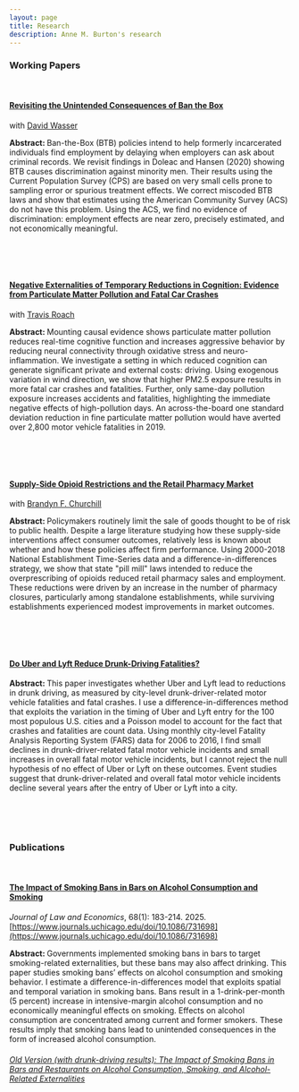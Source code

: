 ```yaml
---
layout: page
title: Research
description: Anne M. Burton's research
---
```

### Working Papers ###
<br/>

#### [Revisiting the Unintended Consequences of Ban the Box](https://annemburton.com/pages/working_papers/Burton_Wasser_BTB.pdf)

with [David Wasser](https://www.davidnwasser.com/)

<strong> Abstract: </strong> Ban-the-Box (BTB) policies intend to help formerly incarcerated individuals find employment by delaying when employers can ask about criminal records. We revisit findings in Doleac and Hansen (2020) showing BTB causes discrimination against minority men. Their results using the Current Population Survey (CPS) are based on very small cells prone to sampling error or spurious treatment effects. We correct miscoded BTB laws and show that estimates using the American Community Survey (ACS) do not have this problem. Using the ACS, we find no evidence of discrimination: employment effects are near zero, precisely estimated, and not economically meaningful.

<br/>
<br/>
<br/>


#### [Negative Externalities of Temporary Reductions in Cognition: Evidence from Particulate Matter Pollution and Fatal Car Crashes](https://annemburton.com/pages/working_papers/Burton_Roach_pollution.pdf)

with [Travis Roach](https://www.travisroach.com/)

<strong> Abstract: </strong> Mounting causal evidence shows particulate matter pollution reduces real-time cognitive function and increases aggressive behavior by reducing neural connectivity through oxidative stress and neuro-inflammation. We investigate a setting in which reduced cognition can generate significant private and external costs: driving. Using exogenous variation in wind direction, we show that higher PM2.5 exposure results in more fatal car crashes and fatalities. Further, only same-day pollution exposure increases accidents and fatalities, highlighting the immediate negative effects of high-pollution days. An across-the-board one standard deviation reduction in fine particulate matter pollution would have averted over 2,800 motor vehicle fatalities in 2019.

<br/>
<br/>
<br/>

#### [Supply-Side Opioid Restrictions and the Retail Pharmacy Market](https://annemburton.com/pages/working_papers/BC-PillMills-2025-02-11.pdf)

with [Brandyn F. Churchill](https://brandynchurchill.com/)

<strong> Abstract: </strong> Policymakers routinely limit the sale of goods thought to be of risk to public health. Despite a large literature studying how these supply-side interventions affect consumer outcomes, relatively less is known about whether and how these policies affect firm performance. Using 2000-2018 National Establishment Time-Series data and a difference-in-differences strategy, we show that state "pill mill" laws intended to reduce the overprescribing of opioids reduced retail pharmacy sales and employment. These reductions were driven by an increase in the number of pharmacy closures, particularly among standalone establishments, while surviving establishments experienced modest improvements in market outcomes.

<br/>
<br/>
<br/>


#### [Do Uber and Lyft Reduce Drunk-Driving Fatalities?](https://annemburton.com/pages/working_papers/burton_2nd_year_paper_2021_08_20.pdf)

<strong> Abstract: </strong> This paper investigates whether Uber and Lyft lead to reductions in drunk driving, as measured by city-level drunk-driver-related motor vehicle fatalities and fatal crashes. I use a difference-in-differences method that exploits the variation in the timing of Uber and Lyft entry for the 100 most populous U.S. cities and a Poisson model to account for the fact that crashes and fatalities are count data. Using monthly city-level Fatality Analysis Reporting System (FARS) data for 2006 to 2016, I find small declines in drunk-driver-related fatal motor vehicle incidents and small increases in overall fatal motor vehicle incidents, but I cannot reject the null hypothesis of no effect of Uber or Lyft on these outcomes. Event studies suggest that drunk-driver-related and overall fatal motor vehicle incidents decline several years after the entry of Uber or Lyft into a city.

<br/>
<br/>
<br/>

### Publications ###

<br/>

#### [The Impact of Smoking Bans in Bars on Alcohol Consumption and Smoking](https://annemburton.com/pages/working_papers/Burton_smoking_bans.pdf) 
*Journal of Law and Economics*, 68(1): 183-214. 2025. [https://www.journals.uchicago.edu/doi/10.1086/731698](https://www.journals.uchicago.edu/doi/10.1086/731698)

<strong> Abstract: </strong> Governments implemented smoking bans in bars to target smoking-related externalities, but these bans may also affect drinking. This paper studies smoking bans’ effects on alcohol consumption and smoking behavior. I estimate a difference-in-differences model that exploits spatial and temporal variation in smoking bans. Bans result in a 1-drink-per-month (5 percent) increase in intensive-margin alcohol consumption and no economically meaningful effects on smoking. Effects on alcohol consumption are concentrated among current and former smokers. These results imply that smoking bans lead to unintended consequences in the form of increased alcohol consumption.


###### [Old Version (with drunk-driving results): The Impact of Smoking Bans in Bars and Restaurants on Alcohol Consumption, Smoking, and Alcohol-Related Externalities](https://annemburton.com/pages/working_papers/Burton_JMP.pdf)

<!--<strong> Abstract: </strong> Smoking bans in bars and restaurants are one example of the many ways in which governments intervene to correct market failures such as externalities. These bans also represent a change in a non-price determinant of demand for alcohol consumed at bars, which could affect total alcohol consumption. This paper studies the effects of smoking bans on the amount and location of alcohol consumption, smoking, and alcohol-related externalities. I use a difference-in-differences method that exploits variation in the effective dates of smoking bans in bars and restaurants across cities, counties, and states. For individuals who drink, smoking bans result in an average increase in alcohol consumption of 1 drink per month. Occasional smokers drink an additional 2 drinks per month and former smokers drink 1 additional drink per month. These increases are entirely driven by changes in bar and restaurant alcohol consumption. Smoking bans have essentially no effect on extensive-margin smoking or violent crimes. They do, however, lead to a 4% increase in fatal drunk-driving crashes in areas with a high prevalence of smoking. Taken together, these results imply that smoking bans lead to unintended consequences in the form of increased alcohol consumption and drunk driving, making their net effect on social welfare ambiguous. -->






<!-- #### <u>Placeholder</u>
*Placeholder for working papers someday...* -->

<!--[click here for the most recent version of the paper]({{ BASE_PATH}}/pages/working_papers/sample-working-paper.pdf)-->


<!-- Note: this is how to write a comment in HTML. Everything in here won't show up on your webpage.-->

<!--
To increase the size of the title, use fewer # in front of the paper title.
To decrease the size of the title, use more #. 
To remove the italics, remove the * before and after the description
To remove the underline from the title, remove the <u> tags (<u> and </u>)
-->

